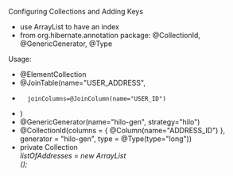 Configuring Collections and Adding Keys
- use ArrayList to have an index
- from org.hibernate.annotation package: @CollectionId, @GenericGenerator, @Type

Usage:
-	@ElementCollection
-	@JoinTable(name="USER_ADDRESS",
-		joinColumns=@JoinColumn(name="USER_ID")
-	)
-	@GenericGenerator(name="hilo-gen", strategy="hilo")
-	@CollectionId(columns = { @Column(name="ADDRESS_ID") }, generator = "hilo-gen", type = @Type(type="long"))
-	private Collection<Address> listOfAddresses = new ArrayList<Address>();
